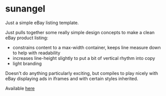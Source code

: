 # sunangel
Just a simple eBay listing template.

Just pulls together some really simple design concepts to make a clean eBay product listing:
- constrains content to a max-width container, keeps line measure down to help with readability
- increases line-height slightly to put a bit of vertical rhythm into copy
- light branding

Doesn't do anything particularly exciting, but compiles to play nicely with eBay displaying ads in iframes and with certain styles inherited.

Available [here](http://olivermichaelsmith.co.uk/sunangel/dist/)
